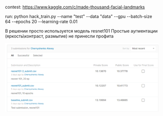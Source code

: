 contest:
https://www.kaggle.com/c/made-thousand-facial-landmarks

run:
python hack_train.py --name "test" --data "data" --gpu --batch-size 64 --epochs 20 --learning-rate 0.01

В решении просто используется модель resnet101
Простые аугментации (яркость\контраст, размытие) не принесли профита

![screen](https://github.com/Chernyshenko/CV/blob/master/contest1-facial-landmarks/submissions.png)
